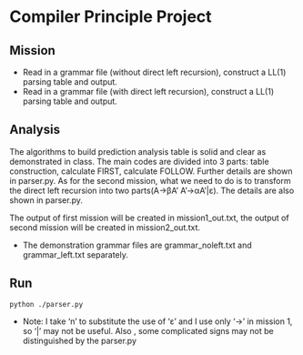 Compiler Principle Project
===============
Mission
----------
* Read in a grammar file (without direct left recursion), construct a LL(1) parsing table and output.
* Read in a grammar file (with direct left recursion), construct a LL(1) parsing table and output.

Analysis
----------
The algorithms to build prediction analysis table is solid and clear as demonstrated in class. The main codes are divided into 3 parts: table construction, calculate FIRST, calculate FOLLOW. Further details are shown in parser.py. As for the second mission, what we need to do is to transform the direct left recursion into two parts(A->βA’ A’->αA’|ε). The details are also shown in parser.py.

The output of first mission will be created in mission1_out.txt, the output of second mission will be created in mission2_out.txt.

* The demonstration grammar files are grammar_noleft.txt and grammar_left.txt separately.

Run
----------
````shell
python ./parser.py
````

* Note: I take ‘n’ to substitute the use of ‘ε’ and I use only ‘->’ in mission 1, so ‘|’ may not be useful. Also , some complicated signs may not be distinguished by the parser.py
